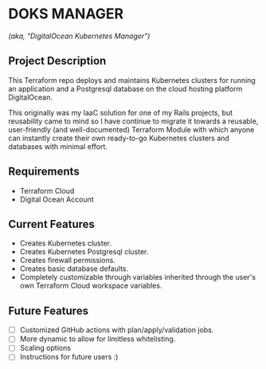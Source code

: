 # DOKS MANAGER 
*(aka, "DigitalOcean Kubernetes Manager")*

## Project Description
This Terraform repo deploys and maintains Kubernetes clusters for running an application and a Postgresql database on the cloud hosting platform DigitalOcean.  

This originally was my IaaC solution for one of my Rails projects, but reusability came to mind so I have continue to migrate it towards a reusable, user-friendly (and well-documented) Terraform Module with which anyone can instantly create their own ready-to-go Kubernetes clusters and databases with minimal effort.

## Requirements
- Terraform Cloud
- Digital Ocean Account

## Current Features
- Creates Kubernetes cluster.
- Creates Kubernetes Postgresql cluster.
- Creates firewall permissions.
- Creates basic database defaults.
- Completely customizable through variables inherited through the user's own Terraform Cloud workspace variables.

## Future Features
- [ ] Customized GitHub actions with plan/apply/validation jobs.
- [ ] More dynamic to allow for limitless whitelisting.
- [ ] Scaling options
- [ ] Instructions for future users :)